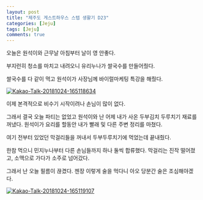 ```yaml
---
layout: post
title: "제주도 게스트하우스 스텝 생활기 D23" 
categories: [Jeju]
tags: [Jeju]
comments: true
---
```


<div> 
<p>
오늘은 원석이와 근무날 
아침부터 날이 영 안좋다. 

부지런히 청소를 마치고 내려오니 
유리누나가 쌀국수를 만들어줬다. 

쌀국수를 다 같이 먹고 
원석이가 사장님께 바이럴마케팅 특강을 해줬다. 
</p>
<a href="https://ibb.co/b76cQq"><img src="https://preview.ibb.co/nJOP5q/Kakao-Talk-20181024-165118634.jpg" alt="Kakao-Talk-20181024-165118634" border="0"></a>

<p>
이제 본격적으로 비수기 시작이려나 
손님이 많이 없다. 

그래서 결국 오늘 파티는 없었고 
원석이와 난 어제 내가 사온 두부김치 두루치기 재료를 꺼냈다. 
원석이가 요리를 할동안 내가 빨래 및 다른 주변 정리를 마쳤다. 

여기 전부터 있었던 막걸리들을 꺼내서 두부두루치기에 먹었는데 끝내줬다.

한참 먹으니 민지누나부터 다른 손님들까지 하나 둘씩 합류했다. 
막걸리는 진작 떨어졌고, 
소맥으로 가다가 소주로 넘어갔다. 

그래서 난 오늘 필름이 끊겼다. 젠장 
이렇게 술을 먹다니 아오 
당분간 술은 조심해야겠다. 
</p>
<a href="https://ibb.co/hEjE5q"><img src="https://preview.ibb.co/ju3kBV/Kakao-Talk-20181024-165119107.jpg" alt="Kakao-Talk-20181024-165119107" border="0"></a>
</div>

